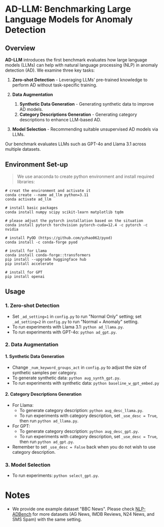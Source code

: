 # AD-LLM: Benchmarking Large Language Models for Anomaly Detection

## Overview

**AD-LLM** introduces the first benchmark evaluates how large language models (LLMs) can help with natural language processing (NLP) in anomaly detection (AD). We examine three key tasks:

1. **Zero-shot Detection** - Leveraging LLMs' pre-trained knowledge to perform AD without task-specific training.

2. **Data Augmentation** 
    1. **Synthetic Data Generation** - Generating synthetic data to improve AD models.
    2. **Category Descriptions Generation** - Generating category descriptions to enhance LLM-based AD.
   
3. **Model Selection** - Recommending suitable unsupervised AD models via LLMs.

Our benchmark evaluates LLMs such as GPT-4o and Llama 3.1 across multiple datasets.

## Environment Set-up
> We use anaconda to create python environment and install required libraries:
```
# creat the environment and activate it
conda create --name ad_llm python=3.11
conda activate ad_llm

# install basic packages
conda install numpy scipy scikit-learn matplotlib tqdm

# please adjust the pytorch installation based on the situation
conda install pytorch torchvision pytorch-cuda=12.4 -c pytorch -c nvidia

# install PyOD (https://github.com/yzhao062/pyod)
conda install -c conda-forge pyod

# install for Llama
conda install conda-forge::transformers
pip install --upgrade huggingface hub
pip install accelerate

# install for GPT
pip install openai
```

## Usage
### 1. Zero-shot Detection
* Set `_ad_setting=1` in `config.py` to run "Normal Only" setting; set `_ad_setting=2` in `config.py` to run "Normal + Anomaly" setting.
* To run experiments with Llama 3.1: `python ad_llama.py`.
* To run experiments with GPT-4o: `python ad_gpt.py`.
### 2. Data Augmentation
#### 1. Synthetic Data Generation
* Change `_num_keyword_groups_act` in `config.py` to adjust the size of synthetic samples per category.
* To generate synthetic data: `python aug_synth_gpt.py`.
* To run experiments with synthetic data: `python baseline_w_gpt_embed.py`
#### 2. Category Descriptions Generation
* For Llama:
    * To generate category description: `python aug_desc_llama.py`.
    * To run experiments with category description, set `_use_desc = True`, then run `python ad_llama.py`.
* For GPT:
    * To generate category description: `python aug_desc_gpt.py`.
    * To run experiments with category description, set `_use_desc = True`, then run `python ad_gpt.py`.
* Remember to set `_use_desc = False` back when you do not wish to use category description.
### 3. Model Selection
* To run experiments: `python select_gpt.py`.

# Notes
* We provide one example dataset "BBC News". Please check [NLP-ADBench](https://github.com/USC-FORTIS/NLP-ADBench) for more datasets (AG News, IMDB Reviews, N24 News, and SMS Spam) with the same setting.